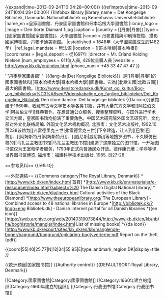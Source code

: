 {{expand|time=2013-09-24T10:04:28+00:00}}
{{refimprove|time=2013-09-24T10:04:28+00:00}}
{{Infobox library
|library_name       = Det Kongelige Bibliotek, Danmarks Nationalbibliotek og Københavns Universitetsbibliotek
|name_en            =皇家圖書館、丹麥國家圖書館和哥本哈根大學圖書館
|library_logo       = 
|image              = Den Sorte Diamant 1.jpg
|caption            = 
|country            = [[丹麥|丹麥]]
|type               = [[國家圖書館|國家圖書館]]、大學圖書館
|scope              = 丹麥書籍與印刷博物館、攝影國家博物館、丹麥卡通美術館。
|established        = 1648年（大學圖書館成立於1482年）
|ref_legal_mandate  = 無法源
|location           = [[哥本哈根|哥本哈根]]
|coordinates        = 
|legal_deposit      = 從1697年
|director           = Mr. Erland Kolding Nielsen
|num_employees      = 611位人員, 429位全職人員
|website            = http://www.kb.dk/en/index.html
|phone_num          = +45 33 47 47 47
}}

'''丹麥皇家圖書館'''（{{lang-da|Det Kongelige Bibliotek}}）是[[丹麥|丹麥]]的國家圖書館和[[哥本哈根大學|哥本哈根大學]]圖書館。它為[[北歐五國|北歐五國]]最大的圖書館。<ref>[http://www.denstoredanske.dk/Kunst_og_kultur/Bog-_og_biblioteksv%C3%A6sen/Videnskabelige_og_faglige_biblioteker/Det_Kongelige_Bibliotek Den store danske: Det kongelige bibliotek {{Da icon}}]</ref>该馆建于1660年，收藏有古今文学艺术等各类书籍，并有大量东方文学和[[阿拉伯文学|阿拉伯文学]]经典著作。在想普通公众服务、搜集整理资料、与国外进行学术交流方面，皇家图书馆均扮演了重要角色。<ref>中国艺术研究院外国文艺研究所，文化部对外文化联络局编. 外国文化艺术机构概况. 北京市：文化艺术出版社, 1992.10. 页238</ref>该馆为[[弗雷德里克三世|弗雷德里克三世]]下令建造，让人到[[巴黎|巴黎]]、[[阿姆斯特丹|阿姆斯特丹]]、[[威尼斯|威尼斯]]等地搜罗图书，不久模仿巴黎的[[马扎兰主教图书馆|马扎兰主教图书馆]]建造了这座独立的图书馆。一开始图书馆仅为王室和学者服务，1793年正式向普通民众开放。<ref>德作康元著；学鼎等译. 世界图书馆博览. 福州市：福建科学技术出版社, 1985. 页27-28</ref>

==参考资料==
{{reflist}}

==外部連結==
{{Commons category|The Royal Library, Denmark}}
*[http://www.kb.dk/en/index.html 首頁]
*[http://www.kb.dk/en/materialer/e-ressourcer/index.html?subject=%20 The Danish Digital National Library]
*[http://www.kb.dk/en/dia/index.html Cultural activities of the Black Diamond]
*[http://www.theeuropeanlibrary.org/ The European Library] - Combined access to 48 national libraries in Europe
*[http://bibliotek.dk/?lingo=eng Bibliotek.dk] - Danish Internet portal for all Danish libraries
*{{en icon}} [https://web.archive.org/web/20140310073844/http://www.kb.dk/en/kb/nb/ha/boghistorie/mangler/index.html List of missing books]
*{{da icon}} [http://www.kb.dk/export/sites/kb_dk/en/kb/manglende-boger/baggrund/baggrund/opklaring-bogtyverierne.pdf Report on the theft (pdf)]

{{coord|55|40|25.77|N|12|34|55.95|E|type:landmark_region:DK|display=title}}

{{欧洲题目|国家图书馆}}
{{Authority control}}
{{DEFAULTSORT:Royal Library, Denmark}}

[[Category:國家圖書館|Category:國家圖書館]]
[[Category:1660年建立的组织|Category:1660年建立的组织]]
[[Category:丹麦图书馆|Category:丹麦图书馆]]